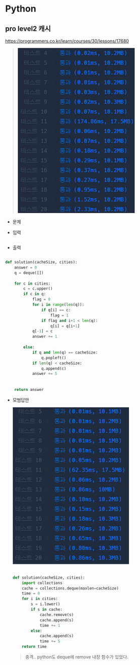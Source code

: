 # Python 

## pro level2 캐시

https://programmers.co.kr/learn/courses/30/lessons/17680

> ![image-20210711234925313](md-images/image-20210711234925313.png)



* 문제

  > 

* 입력

  > 
  >
  > ```bash
  > 
  > ```
  
* 출력

  > 
  >
  > ```bash
  > 
  > ```





```python
def solution(cacheSize, cities):
    answer = 0
    q = deque([])
    
    for c in cities:
        c = c.upper()
        if c in q:
            flag = 0
            for i in range(len(q)):
                if q[i] == c:
                    flag = 1
                if flag and i+1 < len(q):
                    q[i] = q[i+1]
            q[-1] = c
            answer += 1
            
        else:
            if q and len(q) == cacheSize:
                q.popleft()
            if len(q) < cacheSize:
                q.append(c)
            answer += 5
        
            
    return answer

```

>



* 모범답안

  ![image-20210711235040490](md-images/image-20210711235040490.png)

  ```python
  
  def solution(cacheSize, cities):
      import collections
      cache = collections.deque(maxlen=cacheSize)
      time = 0
      for i in cities:
          s = i.lower()
          if s in cache:
              cache.remove(s)
              cache.append(s)
              time += 1
          else:
              cache.append(s)
              time += 5
      return time
  ```
  
  > 충격.. python도 deque에 remove 내장 함수가 있었다.

